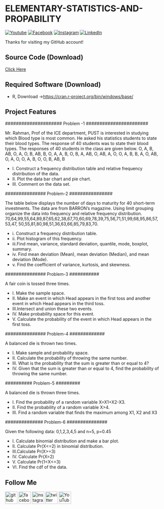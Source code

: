 # ELEMENTARY-STATISTICS-AND-PROPABILITY

[![Youtube][youtube-shield]][youtube-url]
[![Facebook][facebook-shield]][facebook-url]
[![Instagram][instagram-shield]][instagram-url]
[![LinkedIn][linkedin-shield]][linkedin-url]

Thanks for visiting my GitHub account!

## Source Code (Download)

[Click Here](https://mega.nz/folder/tL00VSoQ#E4snCVQ3MAKOd-Nss7sWEA)

## Required Software (Download)

- R, Download ->https://cran.r-project.org/bin/windows/base/

## Project Features

##################### Problem -1 #######################

Mr. Rahman, Prof of the ICE department, PUST is interested in studying which Blood
type is most common. He asked his statistics students to state   their blood types.
The response of 40 students was to state their blood types. The responses of 40 students
in the class are given below.
O, A, B, AB, O, A, O, B,  AB, B,
O, A, A, B,  O, B, A, AB, O,  AB,
A, O, O, A,  B, B, A, O,  AB, O,
A, O, O, A,  B, O, O, B,  AB, B

- I.   Construct a frequency distribution table and relative frequency distribution of the data.
- II.  Plot the data bar chart and pie chart.
- III. Comment on the data set.

############### Problem-2 ################

The table below displays the number of days to maturity for 40 short-term investments.
The data are from BARRON’s magazine. Using limit grouping organize the data into
frequency and relative frequency distribution.
70,64,99,55,64,89,87,65,62,38,67,70,60,69,78,39,75,56,71,51,99,68,95,86,57,53,47,
50,55,81,80,98,51,36,63,66,85,79,83,70.

- i.  Construct a frequency distribution table.
- ii. Plot histogram of this frequency.
- iii.Find mean, variance, standard deviation, quantile, mode, boxplot, summary.
- iv. Find mean deviation (Mean), mean deviation (Median), and mean deviation (Mode).
- v.  Find the coefficient of variance, kurtosis, and skewness.

############### Problem-3 ###########

A fair coin is tossed three times.
- I.  Make the sample space.
- II. Make an event in which Head appears in the first toss 
    and another event in which Head appears in the third toss.
- III.Intersect and union these two events.
- IV. Make probability space for this event.
- V.  Calculate the probability of the event in which Head appears in the first toss.

############### Problem-4 #############

A balanced die is thrown two times.
- I.  Make sample and probability space.
- II. Calculate the probability of throwing the same number.
- III. What is the probability that the sum is greater than or equal to 4?
- IV. Given that the sum is greater than or equal to 4, find the probability
    of throwing the same number.

########## Problem-5 #########

A balanced die is thrown three times.
- I.  Find the probability of a random variable X=X1+X2-X3.
- II. Find the probability of a random variable X>4.
- III. Find a random variable that finds the maximum among X1, X2 and X3

############## Problem-6 ###############

Given the following data:
		0,1,2,3,4,5 and n=5, p=0.45
- I.  Calculate binomial distribution and make a bar plot.
- II. Calculate Pr(X<=2) in binomial distribution.
- III.Calculate Pr(X>=3)
- IV. Calculate Pr(X=2)
- V.  Calculate Pr(1<X<=3)
- VI. Find the cdf of the data.



## Follow Me

[<img src='https://cdn.jsdelivr.net/npm/simple-icons@3.0.1/icons/github.svg' alt='github' height='40'>](https://github.com/learnwithfair) [<img src='https://cdn.jsdelivr.net/npm/simple-icons@3.0.1/icons/facebook.svg' alt='facebook' height='40'>](https://www.facebook.com/learnwithfair/) [<img src='https://cdn.jsdelivr.net/npm/simple-icons@3.0.1/icons/instagram.svg' alt='instagram' height='40'>](https://www.instagram.com/learnwithfair/) [<img src='https://cdn.jsdelivr.net/npm/simple-icons@3.0.1/icons/twitter.svg' alt='twitter' height='40'>](https://www.twiter.com/learnwithfair/) [<img src='https://cdn.jsdelivr.net/npm/simple-icons@3.0.1/icons/youtube.svg' alt='YouTube' height='40'>](https://www.youtube.com/@learnwithfair)

<!-- MARKDOWN LINKS & IMAGES -->

[youtube-shield]: https://img.shields.io/badge/-Youtube-black.svg?style=flat-square&logo=youtube&color=555&logoColor=white
[youtube-url]: https://youtube.com/@learnwithfair
[facebook-shield]: https://img.shields.io/badge/-Facebook-black.svg?style=flat-square&logo=facebook&color=555&logoColor=white
[facebook-url]: https://facebook.com/learnwithfair
[instagram-shield]: https://img.shields.io/badge/-Instagram-black.svg?style=flat-square&logo=instagram&color=555&logoColor=white
[instagram-url]: https://instagram.com/learnwithfair
[linkedin-shield]: https://img.shields.io/badge/-LinkedIn-black.svg?style=flat-square&logo=linkedin&colorB=555
[linkedin-url]: https://linkedin.com/company/learnwithfair
